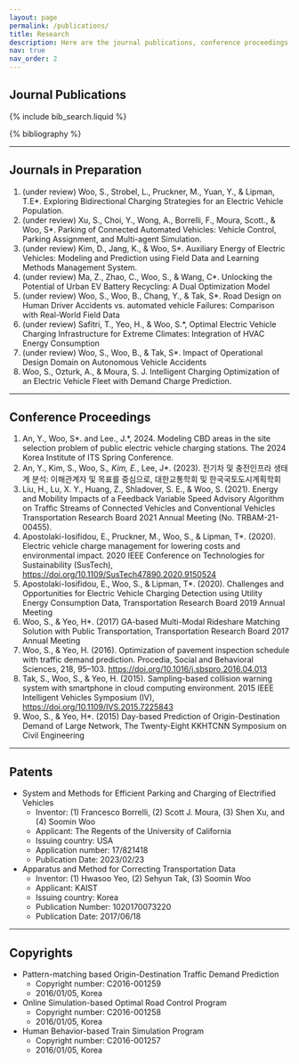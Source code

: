 ```yaml
---
layout: page
permalink: /publications/
title: Research
description: Here are the journal publications, conference proceedings, patents, and copyrights
nav: true
nav_order: 2
---
```


## Journal Publications
<!-- _pages/publications.md -->

<!-- Bibsearch Feature -->

{% include bib_search.liquid %}

<div class="publications">

{% bibliography %}

</div>

---

## Journals in Preparation 

1. (under review) Woo, S., Strobel, L., Pruckner, M., Yuan, Y., & Lipman, T.E*. Exploring Bidirectional Charging Strategies for an Electric Vehicle Population. 
2. (under review) Xu, S., Choi, Y., Wong, A., Borrelli, F., Moura, Scott., & Woo, S*. Parking of Connected Automated Vehicles: Vehicle Control, Parking Assignment, and Multi-agent Simulation. 
3. (under review) Kim, D., Jang, K., & Woo, S*. Auxiliary Energy of Electric Vehicles: Modeling and Prediction using Field Data and Learning Methods Management System.
4. (under review) Ma, Z., Zhao, C., Woo, S., & Wang, C*. Unlocking the Potential of Urban EV Battery Recycling: A Dual Optimization Model
5. (under review) Woo, S., Woo, B., Chang, Y., & Tak, S*. Road Design on Human Driver Accidents vs. automated vehicle Failures: Comparison with Real-World Field Data
6. (under review) Safitri, T., Yeo, H., & Woo, S.*, Optimal Electric Vehicle Charging Infrastructure for Extreme Climates: Integration of HVAC Energy Consumption 
7. (under review) Woo, S., Woo, B., & Tak, S*. Impact of Operational Design Domain on Autonomous Vehicle Accidents
8. Woo, S., Ozturk, A., & Moura, S. J. Intelligent Charging Optimization of an Electric Vehicle Fleet with Demand Charge Prediction.

---

## Conference Proceedings

1. An, Y., Woo, S*. and Lee., J.*, 2024. Modeling CBD areas in the site selection problem of public electric vehicle charging stations. The 2024 Korea Institute of ITS Spring Conference.
2. An, Y., Kim, S., Woo, S.*, Kim, E.*, Lee, J*. (2023). 전기차 및 충전인프라 생태계 분석: 이해관계자 및 목표를 중심으로, 대한교통학회 및 한국국토도시계획학회
3. Liu, H., Lu, X. Y., Huang, Z., Shladover, S. E., & Woo, S. (2021). Energy and Mobility Impacts of a Feedback Variable Speed Advisory Algorithm on Traffic Streams of Connected Vehicles and Conventional Vehicles Transportation Research Board 2021 Annual Meeting (No. TRBAM-21-00455).
4. Apostolaki-Iosifidou, E., Pruckner, M., Woo, S., & Lipman, T*. (2020). Electric vehicle charge management for lowering costs and environmental impact. 2020 IEEE Conference on Technologies for Sustainability (SusTech), https://doi.org/10.1109/SusTech47890.2020.9150524  
5. Apostolaki-Iosifidou, E., Woo, S., & Lipman, T*. (2020). Challenges and Opportunities for Electric Vehicle Charging Detection using Utility Energy Consumption Data, Transportation Research Board 2019 Annual Meeting
6. Woo, S., & Yeo, H*. (2017) GA-based Multi-Modal Rideshare Matching Solution with Public Transportation, Transportation Research Board 2017 Annual Meeting
7. Woo, S., & Yeo, H. (2016). Optimization of pavement inspection schedule with traffic demand prediction. Procedia, Social and Behavioral Sciences, 218, 95–103. https://doi.org/10.1016/j.sbspro.2016.04.013 
8. Tak, S., Woo, S., & Yeo, H. (2015). Sampling-based collision warning system with smartphone in cloud computing environment. 2015 IEEE Intelligent Vehicles Symposium (IV), https://doi.org/10.1109/IVS.2015.7225843
9. Woo, S., & Yeo, H*. (2015) Day-based Prediction of Origin-Destination Demand of Large Network, The Twenty-Eight KKHTCNN Symposium on Civil Engineering

---

## Patents

- System and Methods for Efficient Parking and Charging of Electrified Vehicles
  - Inventor: (1) Francesco Borrelli, (2) Scott J. Moura, (3) Shen Xu, and (4) Soomin Woo 
  - Applicant: The Regents of the University of California
  - Issuing country: USA
  - Application number: 17/821418
  - Publication Date: 2023/02/23 
- Apparatus and Method for Correcting Transportation Data 
  - Inventor: (1) Hwasoo Yeo, (2) Sehyun Tak, (3) Soomin Woo
  - Applicant: KAIST
  - Issuing country: Korea
  - Publication Number: 1020170073220
  - Publication Date: 2017/06/18 

---

## Copyrights

- Pattern-matching based Origin-Destination Traffic Demand Prediction
  - Copyright number: C2016-001259 
  - 2016/01/05, Korea
- Online Simulation-based Optimal Road Control Program
  - Copyright number: C2016-001258
  - 2016/01/05, Korea
- Human Behavior-based Train Simulation Program
  - Copyright number: C2016-001257
  - 2016/01/05, Korea
